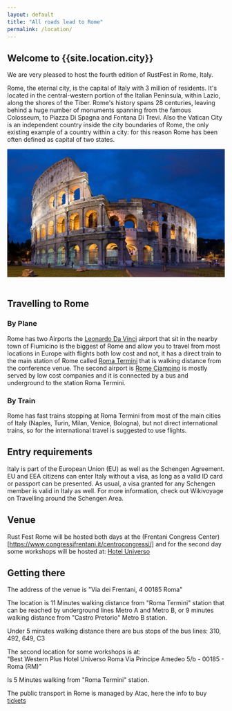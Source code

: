 ```yaml
---
layout: default
title: "All roads lead to Rome"
permalink: /location/
---
```


<div class="backdrop" style="background: url(/assets/rome/the-city.jpg) 50% 40%; background-repeat:no-repeat; padding: 0; margin-bottom: 1em;" >
  <div class="popout">
    <section>
      <h1>Welcome to {{site.location.city}}</h1>
      <p> We are very pleased to host the fourth edition of RustFest in Rome, Italy. </p>
    </section>
  </div>
</div>

<section markdown="1">

Rome, the eternal city, is the capital of Italy with 3 million of residents. It's located in the central-western portion of the Italian Peninsula, within Lazio, along the shores of the Tiber. 
Rome's history spans 28 centuries, leaving behind a huge number of monuments spanning from the famous Colosseum, to Piazza Di Spagna and Fontana Di Trevi.
Also the Vatican City is an independent country inside the city boundaries of Rome, the only existing example of a country within a city: for this reason Rome has been often defined as capital of two states.  


</section>

<section class="img-grid">
    <img src="/assets/rome/colosseum.jpg" alt="The Colosseum Photo">
</section>
<br/>
<section markdown="1">
    
## Travelling to Rome    
  
### By Plane
Rome has two Airports the [Leonardo Da Vinci](https://www.adr.it/fiumicino) airport that sit in the nearby town of Fiumicino is the biggest of Rome and allow you to travel from most locations in Europe with flights both low cost and not, it has a direct train to the main station of Rome called [Roma Termini](https://www.romatermini.com/en/) that is walking distance from the conference venue.
The second airport is [Rome Ciampino](https://www.adr.it/ciampino) is mostly served by low cost companies and it is connected by a bus and underground to the station Roma Termini.

### By Train
Rome has fast trains stopping at Roma Termini from most of the main cities of Italy (Naples, Turin, Milan, Venice, Bologna), but not direct international trains, so for the international travel is suggested to use flights.

## Entry requirements
Italy is part of the European Union (EU) as well as the Schengen Agreement. EU and EEA citizens can enter Italy without a visa, as long as a valid ID card or passport can be presented. As usual, a visa granted for any Schengen member is valid in Italy as well. For more information, check out Wikivoyage on Travelling around the Schengen Area.
	 
## Venue
Rust Fest Rome will be hosted both days at the (Frentani Congress Center)[https://www.congressifrentani.it/centrocongressi/] and for the second day some workshops will be hosted at: [Hotel Universo](https://www.hoteluniverso.com/it/meeting-congressi/dettagli-sale-meeting-roma.aspx)

## Getting there
The address of the venue is "Via dei Frentani, 4 00185 Roma"
	
The location is 11 Minutes walking distance from "Roma Termini" station that can be reached by underground lines Metro A and Metro B,
or 9 minutes walking distance from "Castro Pretorio" Metro B station.  
	 
Under 5 minutes walking distance there are bus stops of the bus lines:
310, 492, 649, C3	
	
The second location for some workshops is at:  
"Best Western Plus Hotel Universo Roma Via Principe Amedeo 5/b - 00185 - Roma (RM)"  

Is 5 Minutes walking from "Roma Termini" station.


The public transport in Rome is managed by Atac, here the info to buy [tickets](http://www.atac.roma.it/page.asp?p=228&i=14&r=2875)
	
	
</section>

